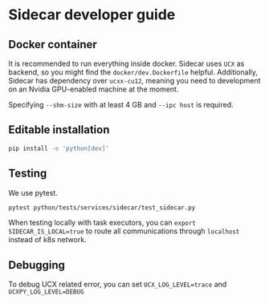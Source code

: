 # Sidecar developer guide

## Docker container

It is recommended to run everything inside docker. Sidecar uses `UCX` as backend,
so you might find the `docker/dev.Dockerfile` helpful. Additionally, Sidecar has 
dependency over `ucxx-cu12`, meaning you need to development on an Nvidia
GPU-enabled machine at the moment.

Specifying `--shm-size` with at least 4 GB and `--ipc host` is required.

## Editable installation

```bash
pip install -e 'python[dev]'
```

## Testing

We use pytest.

```bash
pytest python/tests/services/sidecar/test_sidecar.py
```

When testing locally with task executors, you can `export SIDECAR_IS_LOCAL=true` to
route all communications through `localhost` instead of k8s network.


## Debugging

To debug UCX related error, you can set `UCX_LOG_LEVEL=trace` and `UCXPY_LOG_LEVEL=DEBUG`
